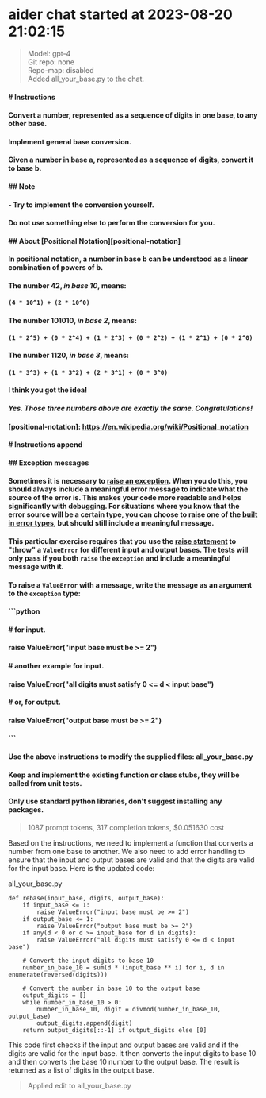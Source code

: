 
# aider chat started at 2023-08-20 21:02:15

> Model: gpt-4  
> Git repo: none  
> Repo-map: disabled  
> Added all_your_base.py to the chat.  

#### # Instructions  
####   
#### Convert a number, represented as a sequence of digits in one base, to any other base.  
####   
#### Implement general base conversion.  
#### Given a number in base **a**, represented as a sequence of digits, convert it to base **b**.  
####   
#### ## Note  
####   
#### - Try to implement the conversion yourself.  
####   Do not use something else to perform the conversion for you.  
####   
#### ## About [Positional Notation][positional-notation]  
####   
#### In positional notation, a number in base **b** can be understood as a linear combination of powers of **b**.  
####   
#### The number 42, *in base 10*, means:  
####   
#### `(4 * 10^1) + (2 * 10^0)`  
####   
#### The number 101010, *in base 2*, means:  
####   
#### `(1 * 2^5) + (0 * 2^4) + (1 * 2^3) + (0 * 2^2) + (1 * 2^1) + (0 * 2^0)`  
####   
#### The number 1120, *in base 3*, means:  
####   
#### `(1 * 3^3) + (1 * 3^2) + (2 * 3^1) + (0 * 3^0)`  
####   
#### I think you got the idea!  
####   
#### *Yes. Those three numbers above are exactly the same. Congratulations!*  
####   
#### [positional-notation]: https://en.wikipedia.org/wiki/Positional_notation  
#### # Instructions append  
####   
#### ## Exception messages  
####   
#### Sometimes it is necessary to [raise an exception](https://docs.python.org/3/tutorial/errors.html#raising-exceptions). When you do this, you should always include a **meaningful error message** to indicate what the source of the error is. This makes your code more readable and helps significantly with debugging. For situations where you know that the error source will be a certain type, you can choose to raise one of the [built in error types](https://docs.python.org/3/library/exceptions.html#base-classes), but should still include a meaningful message.  
####   
#### This particular exercise requires that you use the [raise statement](https://docs.python.org/3/reference/simple_stmts.html#the-raise-statement) to "throw" a `ValueError` for different input and output bases. The tests will only pass if you both `raise` the `exception` and include a meaningful message with it.  
####   
#### To raise a `ValueError` with a message, write the message as an argument to the `exception` type:  
####   
#### ```python  
#### # for input.  
#### raise ValueError("input base must be >= 2")  
####   
#### # another example for input.  
#### raise ValueError("all digits must satisfy 0 <= d < input base")  
####   
#### # or, for output.  
#### raise ValueError("output base must be >= 2")  
#### ```  
####   
#### ####  
####   
#### Use the above instructions to modify the supplied files: all_your_base.py  
#### Keep and implement the existing function or class stubs, they will be called from unit tests.  
#### Only use standard python libraries, don't suggest installing any packages.  
> 1087 prompt tokens, 317 completion tokens, $0.051630 cost  

Based on the instructions, we need to implement a function that converts a number from one base to another. We also need to add error handling to ensure that the input and output bases are valid and that the digits are valid for the input base. Here is the updated code:

all_your_base.py
```
def rebase(input_base, digits, output_base):
    if input_base <= 1:
        raise ValueError("input base must be >= 2")
    if output_base <= 1:
        raise ValueError("output base must be >= 2")
    if any(d < 0 or d >= input_base for d in digits):
        raise ValueError("all digits must satisfy 0 <= d < input base")

    # Convert the input digits to base 10
    number_in_base_10 = sum(d * (input_base ** i) for i, d in enumerate(reversed(digits)))

    # Convert the number in base 10 to the output base
    output_digits = []
    while number_in_base_10 > 0:
        number_in_base_10, digit = divmod(number_in_base_10, output_base)
        output_digits.append(digit)
    return output_digits[::-1] if output_digits else [0]
```
This code first checks if the input and output bases are valid and if the digits are valid for the input base. It then converts the input digits to base 10 and then converts the base 10 number to the output base. The result is returned as a list of digits in the output base.

> Applied edit to all_your_base.py  
